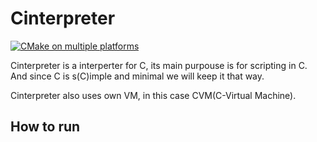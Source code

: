 # Cinterpreter
[![CMake on multiple platforms](https://github.com/Yggdrasill501/cinterpreter/actions/workflows/cmake-multi-platform.yml/badge.svg)](https://github.com/Yggdrasill501/cinterpreter/actions/workflows/cmake-multi-platform.yml)
<p>Cinterpreter is a interperter for C, its main purpouse is for scripting in C. And since C is s(C)imple and minimal we will keep it that way.
</p>
Cinterpreter also uses own VM, in this case CVM(C-Virtual Machine).

## How to run
